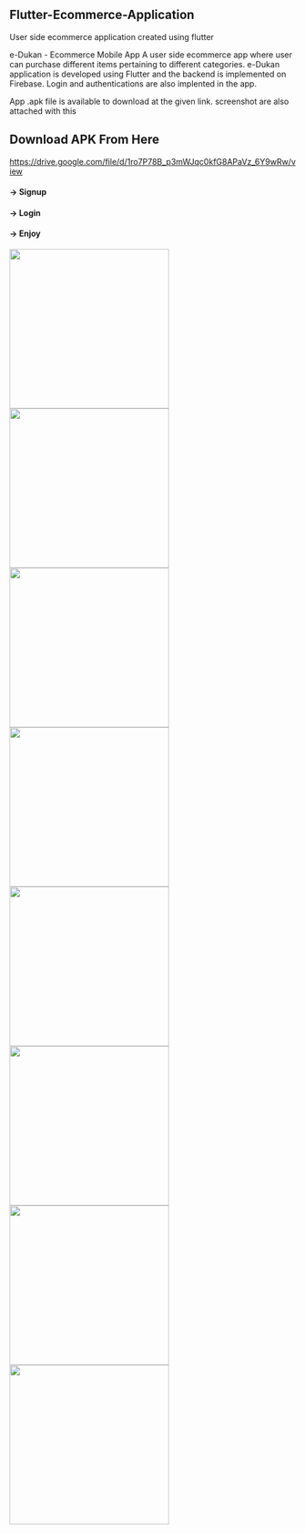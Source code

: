 
<p float-"left">
<h2>Flutter-Ecommerce-Application</h2>
</p>

User side ecommerce application created using flutter

e-Dukan - Ecommerce Mobile App A user side ecommerce app where user can purchase different
items pertaining to different categories. e-Dukan application is developed using Flutter 
and the backend is implemented on Firebase. Login and authentications are also implented in the app.

App .apk file is available to download at the given link. screenshot are also attached with this

<p float-"left">
<h2>Download APK From Here</h2>
</p>

https://drive.google.com/file/d/1ro7P78B_p3mWJqc0kfG8APaVz_6Y9wRw/view


<p float-"left">
<h4>-> Signup</h4>
<h4>-> Login</h4>
<h4>-> Enjoy</h4>
</p>

<p float="left">
  <img src="https://lh3.googleusercontent.com/drive-viewer/AFDK6gOI2Kw10TvXRCA8U9GRFJJlxGUq25xoJqQIt9ELiBruOrA5rsLeDlFWG30ZhGjv72oOItTqb886i2EDLYzU261TF6_9zw=w1366-h615" width="280" />
  <img src="https://lh3.googleusercontent.com/drive-viewer/AFDK6gNDdqfBxz_SsbBz6BM7DI1llQUqxkBJyJDfS7zVCfG8fztS_3OSnetLn6PQDTdldrDd96CvBZAubX1qHoSJB6BkYsc8=w1366-h615" width="280" /> 
  <img src="https://lh3.googleusercontent.com/drive-viewer/AFDK6gNLwXlPkQz0acbtjDnQnvN2qPsKsXINxmB-NMb3R-DHbUUZVqQU8BkJfebv-EBaCpnc26ChZdHK4YKIxToB462JGQ2mJw=w1366-h615" width="280" />
  <img src="https://lh3.googleusercontent.com/drive-viewer/AFDK6gM_kdM2i6WgecIRyYWIq2jQJs71GosWU2LgJo8U_HfGu9lar6Wci5rQfkfqoYPi56iNU6yIDg_JcWaSi2k-MZs4EB7jWg=w1366-h615" width="280" />
  <img src="https://lh3.googleusercontent.com/drive-viewer/AFDK6gORJCmGrAgWbVMio2al34BY1Y6nJ4v1VWozowBi_6IChGO4esyXEGAaHMNtp_xo4HfajNSBcz80po7vvDNoXoz7PLm1Tw=w1366-h615" width="280" />
  <img src="https://lh3.googleusercontent.com/drive-viewer/AFDK6gMPSslisenlpr1X3s4vV5EGikUd8Uc9O4jtYEBKqjhWR9BHfsD3y1Of4w19fJq1U8uRPOjyCs5EawoYhJ55v3oM6MJPlw=w1366-h615" width="280" />
  <img src="https://lh3.googleusercontent.com/drive-viewer/AFDK6gPZ5cFUMGfdCaBB-dpIVfUL-cmPvGiGR5WviQ5p4vnu0cYgg039HQ7dmwchHhAj3BLzmLyswVAxhYKPLpMXwIZ6IBVgoA=w1366-h615" width="280" />
  <img src="https://lh3.googleusercontent.com/drive-viewer/AFDK6gM2kUNi6-aiJ5KLZD4L_NIILBNPiMtMYtDaNFsnsPzgytMYWRehHk23-l2QffwTFRapRo9PEqrVV92qCBW_AIc8NrGxww=w1366-h615" width="280" />
</p>



